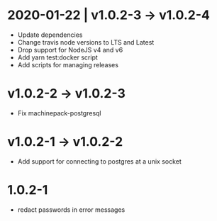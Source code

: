 2020-01-22 | v1.0.2-3 -> v1.0.2-4
=================================
* Update dependencies
* Change travis node versions to LTS and Latest
* Drop support for NodeJS v4 and v6
* Add yarn test:docker script
* Add scripts for managing releases

v1.0.2-2 -> v1.0.2-3
====================
* Fix machinepack-postgresql

v1.0.2-1 -> v1.0.2-2
====================
* Add support for connecting to postgres at a unix socket

1.0.2-1
=======
* redact passwords in error messages
